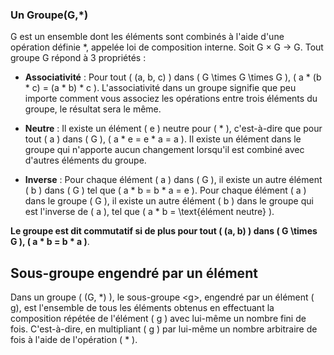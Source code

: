 ### Un Groupe(G,*)

G est un ensemble dont les éléments sont combinés à l'aide d'une opération définie *, appelée loi de composition interne. Soit G × G → G. Tout groupe G répond à 3 propriétés :

- **Associativité** : Pour tout \( (a, b, c) \) dans \( G \times G \times G \), \( a * (b * c) = (a * b) * c \). L'associativité dans un groupe signifie que peu importe comment vous associez les opérations entre trois éléments du groupe, le résultat sera le même.

- **Neutre** : Il existe un élément \( e \) neutre pour \( * \), c'est-à-dire que pour tout \( a \) dans \( G \), \( a * e = e * a = a \). Il existe un élément dans le groupe qui n'apporte aucun changement lorsqu'il est combiné avec d'autres éléments du groupe.

- **Inverse** : Pour chaque élément \( a \) dans \( G \), il existe un autre élément \( b \) dans \( G \) tel que \( a * b = b * a = e \). Pour chaque élément \( a \) dans le groupe \( G \), il existe un autre élément \( b \) dans le groupe qui est l'inverse de \( a \), tel que \( a * b = \text{élément neutre} \).

**Le groupe est dit commutatif si de plus pour tout \( (a, b) \) dans \( G \times G \), \( a * b = b * a \)**.

## Sous-groupe engendré par un élément

Dans un groupe \( (G, *) \), le sous-groupe \<g>, engendré par un élément \( g\), est l'ensemble de tous les éléments obtenus en effectuant la composition répétée de l'élément \( g \) avec lui-même un nombre fini de fois. C'est-à-dire, en multipliant \( g \) par lui-même un nombre arbitraire de fois à l'aide de l'opération \( * \).
